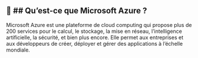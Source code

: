 🧠 ## Qu’est-ce que Microsoft Azure ?
------------------------------------
Microsoft Azure est une plateforme de cloud computing qui propose plus de 200 services pour le calcul, le stockage, la mise en réseau, l’intelligence artificielle, la sécurité, et bien plus encore. Elle permet aux entreprises et aux développeurs de créer, déployer et gérer des applications à l’échelle mondiale.
